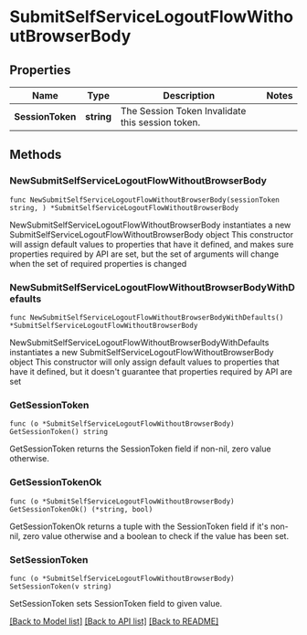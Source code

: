 # SubmitSelfServiceLogoutFlowWithoutBrowserBody

## Properties

Name | Type | Description | Notes
------------ | ------------- | ------------- | -------------
**SessionToken** | **string** | The Session Token Invalidate this session token. | 

## Methods

### NewSubmitSelfServiceLogoutFlowWithoutBrowserBody

`func NewSubmitSelfServiceLogoutFlowWithoutBrowserBody(sessionToken string, ) *SubmitSelfServiceLogoutFlowWithoutBrowserBody`

NewSubmitSelfServiceLogoutFlowWithoutBrowserBody instantiates a new SubmitSelfServiceLogoutFlowWithoutBrowserBody object
This constructor will assign default values to properties that have it defined,
and makes sure properties required by API are set, but the set of arguments
will change when the set of required properties is changed

### NewSubmitSelfServiceLogoutFlowWithoutBrowserBodyWithDefaults

`func NewSubmitSelfServiceLogoutFlowWithoutBrowserBodyWithDefaults() *SubmitSelfServiceLogoutFlowWithoutBrowserBody`

NewSubmitSelfServiceLogoutFlowWithoutBrowserBodyWithDefaults instantiates a new SubmitSelfServiceLogoutFlowWithoutBrowserBody object
This constructor will only assign default values to properties that have it defined,
but it doesn't guarantee that properties required by API are set

### GetSessionToken

`func (o *SubmitSelfServiceLogoutFlowWithoutBrowserBody) GetSessionToken() string`

GetSessionToken returns the SessionToken field if non-nil, zero value otherwise.

### GetSessionTokenOk

`func (o *SubmitSelfServiceLogoutFlowWithoutBrowserBody) GetSessionTokenOk() (*string, bool)`

GetSessionTokenOk returns a tuple with the SessionToken field if it's non-nil, zero value otherwise
and a boolean to check if the value has been set.

### SetSessionToken

`func (o *SubmitSelfServiceLogoutFlowWithoutBrowserBody) SetSessionToken(v string)`

SetSessionToken sets SessionToken field to given value.



[[Back to Model list]](../README.md#documentation-for-models) [[Back to API list]](../README.md#documentation-for-api-endpoints) [[Back to README]](../README.md)


